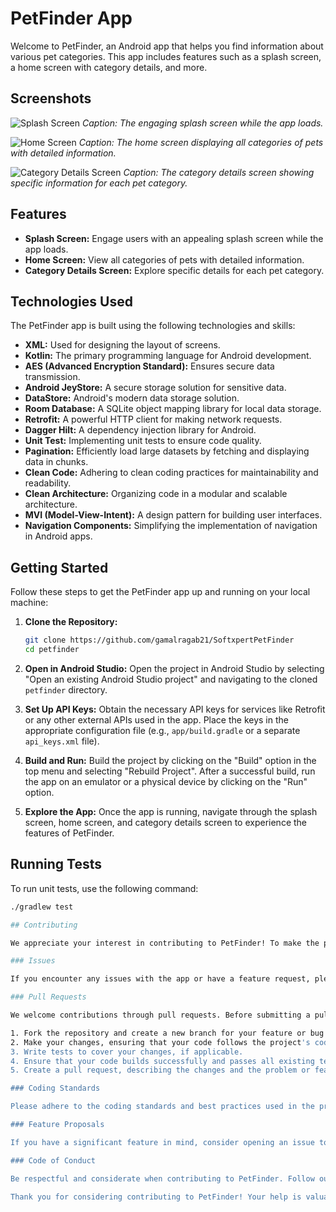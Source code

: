 # PetFinder App

Welcome to PetFinder, an Android app that helps you find information about various pet categories. This app includes features such as a splash screen, a home screen with category details, and more.

## Screenshots

![Splash Screen](screenshots/splash_screen.png)
*Caption: The engaging splash screen while the app loads.*

![Home Screen](screenshots/home_screen.png)
*Caption: The home screen displaying all categories of pets with detailed information.*

![Category Details Screen](screenshots/category_details_screen.png)
*Caption: The category details screen showing specific information for each pet category.*

## Features

- **Splash Screen:** Engage users with an appealing splash screen while the app loads.
- **Home Screen:** View all categories of pets with detailed information.
- **Category Details Screen:** Explore specific details for each pet category.

## Technologies Used

The PetFinder app is built using the following technologies and skills:

- **XML:** Used for designing the layout of screens.
- **Kotlin:** The primary programming language for Android development.
- **AES (Advanced Encryption Standard):** Ensures secure data transmission.
- **Android JeyStore:** A secure storage solution for sensitive data.
- **DataStore:** Android's modern data storage solution.
- **Room Database:** A SQLite object mapping library for local data storage.
- **Retrofit:** A powerful HTTP client for making network requests.
- **Dagger Hilt:** A dependency injection library for Android.
- **Unit Test:** Implementing unit tests to ensure code quality.
- **Pagination:** Efficiently load large datasets by fetching and displaying data in chunks.
- **Clean Code:** Adhering to clean coding practices for maintainability and readability.
- **Clean Architecture:** Organizing code in a modular and scalable architecture.
- **MVI (Model-View-Intent):** A design pattern for building user interfaces.
- **Navigation Components:** Simplifying the implementation of navigation in Android apps.

## Getting Started

Follow these steps to get the PetFinder app up and running on your local machine:

1. **Clone the Repository:**
   ```bash
   git clone https://github.com/gamalragab21/SoftxpertPetFinder
   cd petfinder

1. **Open in Android Studio:**
   Open the project in Android Studio by selecting "Open an existing Android Studio project" and navigating to the cloned `petfinder` directory.

2. **Set Up API Keys:**
   Obtain the necessary API keys for services like Retrofit or any other external APIs used in the app. Place the keys in the appropriate configuration file (e.g., `app/build.gradle` or a separate `api_keys.xml` file).

3. **Build and Run:**
   Build the project by clicking on the "Build" option in the top menu and selecting "Rebuild Project". After a successful build, run the app on an emulator or a physical device by clicking on the "Run" option.

4. **Explore the App:**
   Once the app is running, navigate through the splash screen, home screen, and category details screen to experience the features of PetFinder.

## Running Tests

To run unit tests, use the following command:
```bash
./gradlew test

## Contributing

We appreciate your interest in contributing to PetFinder! To make the process smoother, please follow these guidelines:

### Issues

If you encounter any issues with the app or have a feature request, please check if the issue has already been reported in the [Issues](https://github.com/your-username/petfinder/issues) section. If not, feel free to open a new issue, providing as much detail as possible.

### Pull Requests

We welcome contributions through pull requests. Before submitting a pull request, please:

1. Fork the repository and create a new branch for your feature or bug fix.
2. Make your changes, ensuring that your code follows the project's coding standards.
3. Write tests to cover your changes, if applicable.
4. Ensure that your code builds successfully and passes all existing tests.
5. Create a pull request, describing the changes and the problem or feature it addresses.

### Coding Standards

Please adhere to the coding standards and best practices used in the project. This includes proper code formatting, commenting, and following the established architecture.

### Feature Proposals

If you have a significant feature in mind, consider opening an issue to discuss it before implementing it. This helps ensure that your proposed feature aligns with the project's goals and doesn't overlap with existing or planned work.

### Code of Conduct

Be respectful and considerate when contributing to PetFinder. Follow our [Code of Conduct](CODE_OF_CONDUCT.md) to create a positive and inclusive environment for everyone.

Thank you for considering contributing to PetFinder! Your help is valuable in making the app better for everyone.

